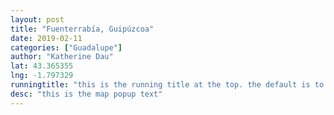 ```yaml
---
layout: post
title: "Fuenterrabía, Guipúzcoa"
date: 2019-02-11
categories: ["Guadalupe"]
author: "Katherine Dau"
lat: 43.365355
lng: -1.797329
runningtitle: "this is the running title at the top. the default is to display the site title, so to activate the running title you will need to uncomment in the post.html layout"
desc: "this is the map popup text"
---
```

